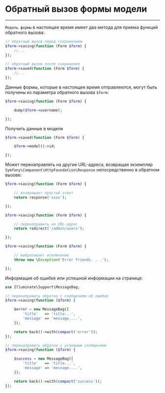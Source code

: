 # Обратный вызов формы модели #
------------

`Модель формы` в настоящее время имеет два метода для приема функций обратного вызова:
```php
// обратный вызов перед сохранением
$form->saving(function (Form $form) {
    //...
});

// обратный вызов после сохранения
$form->saved(function (Form $form) {
    //...
});
```
Данные формы, которые в настоящее время отправляются, могут быть получены из параметра обратного вызова `$form`:
```php
$form->saving(function (Form $form) {

    dump($form->username);

});
```
Получить данные в модели
```php
$form->saved(function (Form $form) {

    $form->model()->id;

});
```
Может перенаправлять на другие URL-адреса, возвращая экземпляр `Symfony\Component\HttpFoundation\Response` непосредственно в обратном вызове:
```php
$form->saving(function (Form $form) {

    // возвращает простой ответ
    return response('xxxx');

});

$form->saving(function (Form $form) {

    // перенаправить на URL-адрес
    return redirect('/admin/users');

});

$form->saving(function (Form $form) {

    // выбрасывает исключение
    throw new \Exception('Error friends. . .');

});
```
Информация об ошибке или успешной информации на странице:
```php
use Illuminate\Support\MessageBag;

// перенаправить обратно с сообщением об ошибке
$form->saving(function ($form) {

    $error = new MessageBag([
        'title'   => 'title...',
        'message' => 'message....',
    ]);

    return back()->with(compact('error'));
});

// перенаправить обратно с успешным сообщением
$form->saving(function ($form) {

    $success = new MessageBag([
        'title'   => 'title...',
        'message' => 'message....',
    ]);

    return back()->with(compact('success'));
});
```